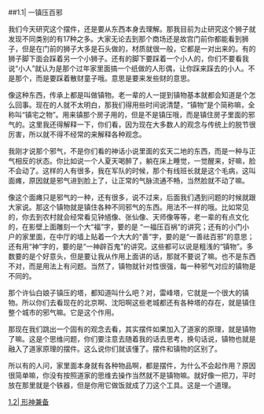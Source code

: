 

##1.1| 一镇压百邪

我们今天研究这个摆件，还是要从东西本身去理解。那我目前为止研究这个狮子就发现不同类别的有17种之多。大家无论去到那个商场还是故宫门前你都能看到狮子，但是在门前的狮子大多是石头做的，材质就很一般，它都是一对出来的。有的狮子脚下面会踩着另一个小狮子。还有的脚下要踩着一个小人的，你们不要看我说“小人”就认为是那个过年家里面搞一个纸做的人形偶，让你踩来踩去的小人。不是那个，而是要踩着散财童子哦。意思是要来发些财的意思。

像这种东西，传承上都是叫做镇物。老一辈的人一提到镇物基本就都会知道是个怎么回事。现在的人就不太明白，那我们得用些时间说清楚，“镇物”是个简称嘛，全称叫“镇宅之物”。用来镇那个房子用的，但是不是镇压哦，而是镇住房子里面的邪气的。这里我还得解释一下，你们看，因为现在大多数人的观念与传统上的脱节很厉害，所以就不得不经常的来解释各种观念。

我刚才说那个邪气，不是你们看的神话小说里面的玄天二地的东西，而是一种与正气相反的状态。你比如说一个人夏天喝醉了，躺在床上睡觉，一觉醒来，好嘛，脸不会动了。这样的人有很多，我在军队的时候，那个有线班长就是这个毛病，这叫面瘫，原因就是邪气进到脸上了，让正常的气脉流通不畅，当然脸就不动了嘛。

像这个面瘫只是邪气的一种，还有很多，说不过来，后面我们遇到问题的时候就跟大家说。那这个镇物就是镇住各种不同邪气的东西。用法不一样的哦。比如常见的，你去到农村就会经常看见钟馗像、张仙像、天师像等等，老一辈的有点文化的，在影壁上面雕刻一个大“福”字，要的是 “一福压百祸”的讲究；还有的小门小户的家里面，在中厅的墙上贴着一个大大的“善”字，要的是“一善祛百邪”的意思；还有用“神”字的，要的是“一神辟百鬼”的讲究。这些都可以说是粗浅的“镇物”。多数要的是个好意头，但是要让我从作用上面讲的话，那就不要说了嘛。也不是东西不对，而是用法上有问题。当然了，镇物就针对性很强，每一种邪气对应的镇物是不同的。

那个许仙白娘子镇压的塔，都知道叫什么吧？对，雷峰塔，它就是一个很大的镇物。所以你们去看现在的北京啊、沈阳啊这些老城都还有各种塔的存在，就是镇住整个城市的邪气嘛。它是这个作用。

那现在我们跳出一个固有的观念去看，其实摆件如果加入了道家的原理，就是镇物了嘛。这是个思维问题，你们要注意去随着我的话去思考，换句话说，镇物也就是融入了道家原理的摆件。这么说你们就该懂了。摆件和镇物的区别了。

所以有的人问，家里面本身就有各种物品啊，都是摆件，为什么不会起作用？原因很简单嘛，你没有按照道家的思维去操作当然就不是镇物嘛。就好像一把刀，平时放在那里就是个铁器，但是你用它做饭就成了刀这个工具。这是一个道理。

[1.2| 形神兼备](形神皆备的重要.md)
